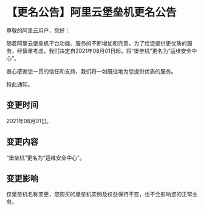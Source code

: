 # 【更名公告】阿里云堡垒机更名公告

尊敬的阿里云用户，您好：

随着阿里云堡垒机平台功能、服务的不断增加和完善，为了给您提供更优质的服务，经慎重考虑，我们决定自2021年08月01日起，将“堡垒机”更名为“运维安全中心”。

衷心感谢您一贯的信任和支持，我们将一如既往地为您提供优质的服务。

特此通知。

## 变更时间

2021年08月01日。

## 变更内容

“堡垒机”更名为“运维安全中心”。

## 变更影响

仅堡垒机名称变更，您购买的堡垒机实例及权益保持不变，也不会影响您的正常业务。

